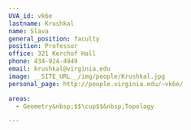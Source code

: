 ```yaml
---
UVA_id: vk6e
lastname: Krushkal
name: Slava
general_position: faculty
position: Professor
office: 321 Kerchof Hall
phone: 434-924-4949
email: krushkal@virginia.edu
image: __SITE_URL__/img/people/Krushkal.jpg
personal_page: http://people.virginia.edu/~vk6e/

areas:
  - Geometry&nbsp;$$\cup$$&nbsp;Topology

---
```

